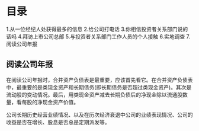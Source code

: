 # 目录
1.从一位经纪人处获得最多的信息
2.给公司打电话
3.你相信投资者关系部门说的话吗
4.拜访上市公司总部
5.与投资者关系部门工作人员的个人接触
6.实地调查
7.阅读公司年报

## 阅读公司年报
在阅读公司年报时，合并资产负债表是最重要，应该首先看它。在合并资产负债表中，最重要的是类现金资产和长期债务(即长期债务是否超过类现金资产)。其次是流动股的变动情况。最后，用类现金资产减去长期负债后的净现金除以流通股数量，看每股的净现金资产价值。

公司长期历史经营业绩情况、以及在历次经济衰退中公司的业绩表现情况、公司的收益是否在增长、股息是否总是定期派发等。


